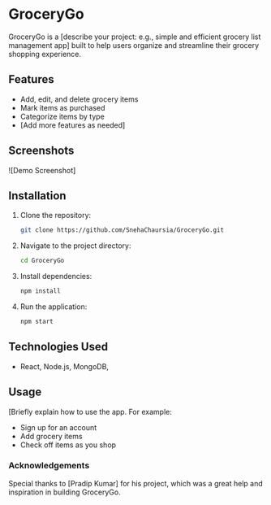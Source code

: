 # GroceryGo

GroceryGo is a [describe your project: e.g., simple and efficient grocery list management app] built to help users organize and streamline their grocery shopping experience.

## Features

- Add, edit, and delete grocery items
- Mark items as purchased
- Categorize items by type
- [Add more features as needed]

## Screenshots

![Demo Screenshot]


## Installation

1. Clone the repository:
   ```bash
   git clone https://github.com/SnehaChaursia/GroceryGo.git
   ```
2. Navigate to the project directory:
   ```bash
   cd GroceryGo
   ```
3. Install dependencies:
   ```bash
   npm install
   ```
4. Run the application:
   ```bash
   npm start
   ```

## Technologies Used

-  React, Node.js, MongoDB, 

## Usage

[Briefly explain how to use the app. For example:  
- Sign up for an account  
- Add grocery items  
- Check off items as you shop  



### Acknowledgements

Special thanks to [Pradip Kumar] for his project, which was a great help and inspiration in building GroceryGo.
